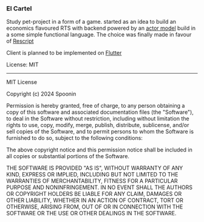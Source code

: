 ### El Cartel ###
Study pet-project in a form of a game.
started as an idea to build an economics flavoured RTS with backend powered by an [actor model](https://en.wikipedia.org/wiki/Actor_model) build in a some simple functional language.
The choice was finally made in favour of [Rescript](https://rescript-lang.org/)

Client is planned to be implemented on [Flutter](https://flutter.dev/)


License: MIT

----
MIT License

Copyright (c) 2024 Spoonin

Permission is hereby granted, free of charge, to any person obtaining a copy
of this software and associated documentation files (the "Software"), to deal
in the Software without restriction, including without limitation the rights
to use, copy, modify, merge, publish, distribute, sublicense, and/or sell
copies of the Software, and to permit persons to whom the Software is
furnished to do so, subject to the following conditions:

The above copyright notice and this permission notice shall be included in all
copies or substantial portions of the Software.

THE SOFTWARE IS PROVIDED "AS IS", WITHOUT WARRANTY OF ANY KIND, EXPRESS OR
IMPLIED, INCLUDING BUT NOT LIMITED TO THE WARRANTIES OF MERCHANTABILITY,
FITNESS FOR A PARTICULAR PURPOSE AND NONINFRINGEMENT. IN NO EVENT SHALL THE
AUTHORS OR COPYRIGHT HOLDERS BE LIABLE FOR ANY CLAIM, DAMAGES OR OTHER
LIABILITY, WHETHER IN AN ACTION OF CONTRACT, TORT OR OTHERWISE, ARISING FROM,
OUT OF OR IN CONNECTION WITH THE SOFTWARE OR THE USE OR OTHER DEALINGS IN THE
SOFTWARE.
